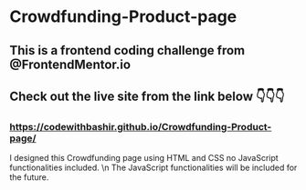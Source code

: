 # Crowdfunding-Product-page
## This is a frontend coding challenge from @FrontendMentor.io

## Check out the live site from the link below 👇👇👇
### https://codewithbashir.github.io/Crowdfunding-Product-page/


I designed this Crowdfunding page using HTML and CSS no JavaScript functionalities included. \n
The JavaScript functionalities will be included for the future.
